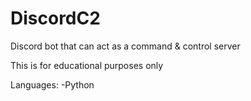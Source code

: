 # DiscordC2

Discord bot that can act as a command & control server

This is for educational purposes only

Languages:
-Python

